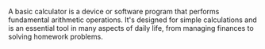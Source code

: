 A basic calculator is a device or software program that performs fundamental arithmetic operations. It's designed for simple calculations and is an essential tool in many aspects of daily life, from managing finances to solving homework problems.


